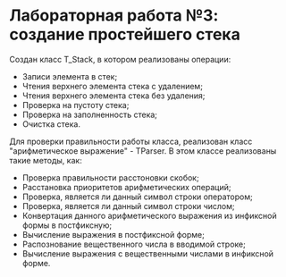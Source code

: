 # Лабораторная работа №3: создание простейшего стека

Создан класс T_Stack, в котором реализованы операции:

- Записи элемента в стек;
- Чтения верхнего элемента стека с удалением;
- Чтения верхнего элемента стека без удаления;
- Проверка на пустоту стека;
- Проверка на заполненность стека;
- Очистка стека.

Для проверки правильности работы класса, реализован класс "арифметическое выражение" - TParser.
В этом классе реализованы такие методы, как:

- Проверка правильности расстоновки скобок;
- Расстановка приоритетов арифметических операций;
- Проверка, является ли данный символ строки оператором;
- Проверка, является ли данный символ строки числом;
- Конвертация данного арифметического выражения из инфиксной формы в постфиксную;
- Вычисление выражения в постфиксной форме;
- Распознование вещественного числа в вводимой строке;
- Вычисление выражения с вещественными числами в инфиксной форме.

